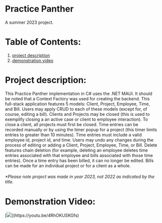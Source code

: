 # Practice Panther  
A summer 2023 project.  

Table of Contents:
==================
1. [project description](https://github.com/LauraAllObe/Summer2022Proj0?tab=readme-ov-file#project-description)  
2. [demonstration video](https://github.com/LauraAllObe/Summer2022Proj0?tab=readme-ov-file#demonstration-video)  

Project description:
=================
This Practice Panther implementation in C# uses the .NET MAUI. It should be noted that a Context Factory was used
for creating the backend. This full-stack application features 5 models: Client, Project, Employee, Time, and Bill.
Users may apply CRUD to each of these models (except for, of course, editing a bill). Clients and Projects may be closed
(this is used to exemplify closing a an active case or client to employee interaction). To close a client, all projects
must first be closed. Time entries can be recorded manually or by using the timer popup for a project (this timer limits
entries to greater than 10 minutes). Time entries must include a valid employee id, project id, and time. Users may undo
any changes during the process of editing or adding a Client, Project, Employee, Time, or Bill. Delete features chain deletion
(for example, deleting an employee deletes time entries associated with that employee and bills associated with those
time entries). Once a time entry has been billed, it can no longer be edited. Bills can be made for an individual project
or for a client as a whole. 
###### *Please note project was made in year 2023, not 2022 as indicated by the title.

Demonstration Video:
====================
[![](https://drive.google.com/uc?export=view&id=1n8E_2TCdd0EHYv17rBEpMFX4gWJZSW5_)](https://youtu.be/4RhOKUSKGfs)

